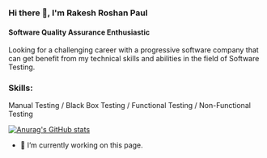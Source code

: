 

### Hi there 👋, I'm Rakesh Roshan Paul
#### Software Quality Assurance Enthusiastic

Looking for a challenging career with a progressive software company that can get benefit from my technical skills and abilities in the field of Software Testing.


### Skills: 

Manual Testing / Black Box Testing / Functional Testing / Non-Functional Testing 

[![Anurag's GitHub stats](https://github-readme-stats.vercel.app/api?username=Rakesh6430)](https://github.com/anuraghazra/github-readme-stats)


- 🔭 I’m currently working on this page. 





